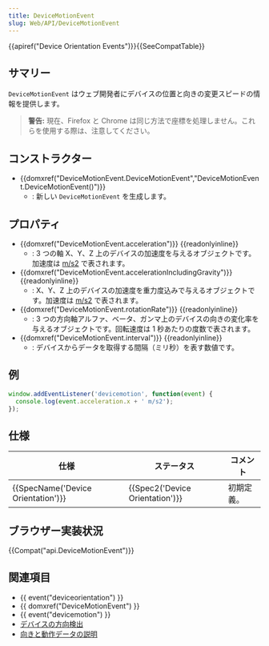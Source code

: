 ```yaml
---
title: DeviceMotionEvent
slug: Web/API/DeviceMotionEvent
---
```


{{apiref("Device Orientation Events")}}{{SeeCompatTable}}

## サマリー

`DeviceMotionEvent` はウェブ開発者にデバイスの位置と向きの変更スピードの情報を提供します。

> **警告:** 現在、Firefox と Chrome は同じ方法で座標を処理しません。これらを使用する際は、注意してください。

## コンストラクター

- {{domxref("DeviceMotionEvent.DeviceMotionEvent","DeviceMotionEvent.DeviceMotionEvent()")}}
  - : 新しい `DeviceMotionEvent` を生成します。

## プロパティ

- {{domxref("DeviceMotionEvent.acceleration")}} {{readonlyinline}}
  - : 3 つの軸 X、Y、Z 上のデバイスの加速度を与えるオブジェクトです。加速度は [m/s2](https://en.wikipedia.org/wiki/Meter_per_second_squared) で表されます。
- {{domxref("DeviceMotionEvent.accelerationIncludingGravity")}} {{readonlyinline}}
  - : X、Y、Z 上のデバイスの加速度を重力度込みで与えるオブジェクトです。加速度は [m/s2](https://en.wikipedia.org/wiki/Meter_per_second_squared) で表されます。
- {{domxref("DeviceMotionEvent.rotationRate")}} {{readonlyinline}}
  - : 3 つの方向軸アルファ、ベータ、ガンマ上のデバイスの向きの変化率を与えるオブジェクトです。回転速度は 1 秒あたりの度数で表されます。
- {{domxref("DeviceMotionEvent.interval")}} {{readonlyinline}}
  - : デバイスからデータを取得する間隔（ミリ秒）を表す数値です。

## 例

```js
window.addEventListener('devicemotion', function(event) {
  console.log(event.acceleration.x + ' m/s2');
});
```

## 仕様

| 仕様                                         | ステータス                               | コメント   |
| -------------------------------------------- | ---------------------------------------- | ---------- |
| {{SpecName('Device Orientation')}} | {{Spec2('Device Orientation')}} | 初期定義。 |

## ブラウザー実装状況

{{Compat("api.DeviceMotionEvent")}}

## 関連項目

- {{ event("deviceorientation") }}
- {{ domxref("DeviceMotionEvent") }}
- {{ event("devicemotion") }}
- [デバイスの方向検出](/ja/docs/WebAPI/Detecting_device_orientation)
- [向きと動作データの説明](/ja/DOM/Orientation_and_motion_data_explained)
